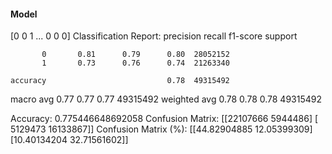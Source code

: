 #### Model
[0 0 1 ... 0 0 0]
Classification Report:
              precision    recall  f1-score   support

           0       0.81      0.79      0.80  28052152
           1       0.73      0.76      0.74  21263340

    accuracy                           0.78  49315492
   macro avg       0.77      0.77      0.77  49315492
weighted avg       0.78      0.78      0.78  49315492

Accuracy: 0.775446648692058
Confusion Matrix:
[[22107666  5944486]
 [ 5129473 16133867]]
Confusion Matrix (%):
[[44.82904885 12.05399309]
 [10.40134204 32.71561602]]
